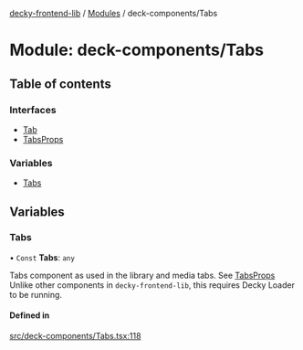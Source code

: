 [decky-frontend-lib](../README.md) / [Modules](../modules.md) / deck-components/Tabs

# Module: deck-components/Tabs

## Table of contents

### Interfaces

- [Tab](../interfaces/deck_components_Tabs.Tab.md)
- [TabsProps](../interfaces/deck_components_Tabs.TabsProps.md)

### Variables

- [Tabs](deck_components_Tabs.md#tabs)

## Variables

### Tabs

• `Const` **Tabs**: `any`

Tabs component as used in the library and media tabs. See [TabsProps](../interfaces/deck_components_Tabs.TabsProps.md)
Unlike other components in `decky-frontend-lib`, this requires Decky Loader to be running.

#### Defined in

[src/deck-components/Tabs.tsx:118](https://github.com/SteamDeckHomebrew/decky-frontend-lib/blob/88f245d/src/deck-components/Tabs.tsx#L118)
